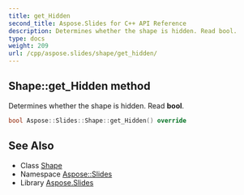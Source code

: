 ```yaml
---
title: get_Hidden
second_title: Aspose.Slides for C++ API Reference
description: Determines whether the shape is hidden. Read bool.
type: docs
weight: 209
url: /cpp/aspose.slides/shape/get_hidden/
---
```

## Shape::get_Hidden method


Determines whether the shape is hidden. Read **bool**.

```cpp
bool Aspose::Slides::Shape::get_Hidden() override
```

## See Also

* Class [Shape](../)
* Namespace [Aspose::Slides](../../)
* Library [Aspose.Slides](../../../)
